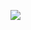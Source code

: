[![](https://travis-ci.com/juglab/mastodon-jug.svg?branch=master)](https://travis-ci.com/juglab/mastodon-jug)

